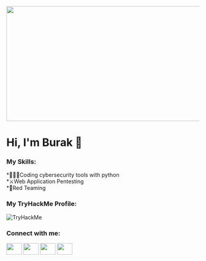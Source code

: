 <p align="center">
  <img width="800" height="300" src="https://media2.giphy.com/media/ANklhMEPlGYDRx0KD1/giphy.gif?cid=790b7611dc77520ab0eb323a16302b87b28d9af1eed4a5f7&rid=giphy.gif&ct=g">
</p>

<h1>Hi, I'm Burak 👋</h1>

<h3>My Skills:</h3>
  *👨🏻‍💻Coding cybersecurity tools with python<br>
  *⚔️Web Application Pentesting<br>
  *🔶Red Teaming<br>
  
<h3>My TryHackMe Profile:</h3>
<img src="https://tryhackme-badges.s3.amazonaws.com/connec.png" alt="TryHackMe">

<h3 align="left">Connect with me:</h3>
<p align="left">
<a href="https://twitter.com/BurakHaseki4" target="blank"><img align="center" src="https://cdn.jsdelivr.net/npm/simple-icons@3.0.1/icons/twitter.svg" alt="" height="30" width="40" /></a>
<a href="https://www.instagram.com/burakhaseki0/" target="blank"><img align="center" src="https://cdn.jsdelivr.net/npm/simple-icons@3.0.1/icons/instagram.svg" alt="" height="30" width="40" /></a>
<a href="https://www.linkedin.com/in/burak-haseki-84898b250/" target="blank"><img align="center" src="https://cdn.jsdelivr.net/npm/simple-icons@3.0.1/icons/linkedin.svg" alt="" height="30" width="40" /></a>
<a href="https://t.me/connectht" target="blank"><img align="center" src="https://pics.freeicons.io/uploads/icons/png/1766858341556105723-512.png" alt="" height="30" width="40" /></a>

